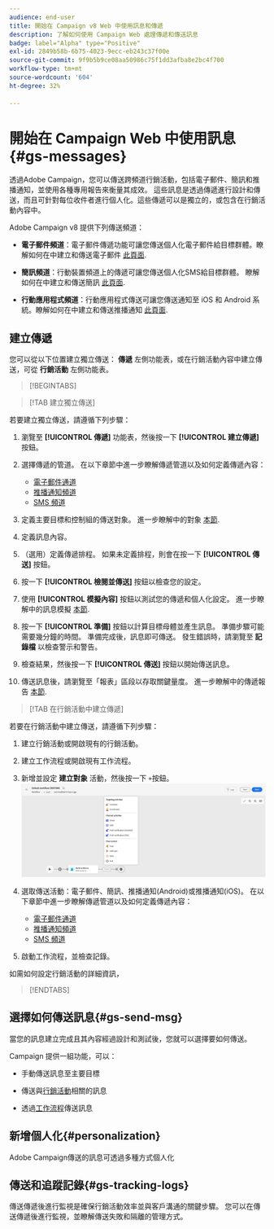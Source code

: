 ```yaml
---
audience: end-user
title: 開始在 Campaign v8 Web 中使用訊息和傳遞
description: 了解如何使用 Campaign Web 處理傳遞和傳送訊息
badge: label="Alpha" type="Positive"
exl-id: 2849b58b-6b75-4023-9ecc-eb243c37f00e
source-git-commit: 9f9b5b9ce08aa50986c75f1dd3afba8e2bc4f700
workflow-type: tm+mt
source-wordcount: '604'
ht-degree: 32%

---
```


# 開始在 Campaign Web 中使用訊息 {#gs-messages}

透過Adobe Campaign，您可以傳送跨頻道行銷活動，包括電子郵件、簡訊和推播通知，並使用各種專用報告來衡量其成效。 這些訊息是透過傳遞進行設計和傳送，而且可針對每位收件者進行個人化。這些傳遞可以是獨立的，或包含在行銷活動內容中。

Adobe Campaign v8 提供下列傳送頻道：

* **電子郵件頻道**：電子郵件傳遞功能可讓您傳送個人化電子郵件給目標群體。瞭解如何在中建立和傳送電子郵件 [此頁面](../email/create-email.md).

* **簡訊頻道**：行動裝置頻道上的傳遞可讓您傳送個人化SMS給目標群體。  瞭解如何在中建立和傳送簡訊 [此頁面](../sms/create-sms.md).

* **行動應用程式頻道**：行動應用程式傳送可讓您傳送通知至 iOS 和 Android 系統。瞭解如何在中建立和傳送推播通知 [此頁面](../push/gs-push.md).

## 建立傳遞

您可以從以下位置建立獨立傳送： **傳遞** 左側功能表，或在行銷活動內容中建立傳送，可從 **行銷活動** 左側功能表。

>[!BEGINTABS]

>[!TAB 建立獨立傳送]

若要建立獨立傳送，請遵循下列步驟：

1. 瀏覽至 **[!UICONTROL 傳遞]** 功能表，然後按一下 **[!UICONTROL 建立傳遞]** 按鈕。
1. 選擇傳遞的管道。 在以下章節中進一步瞭解傳遞管道以及如何定義傳遞內容：

   * [電子郵件通道](../email/create-email.md)
   * [推播通知頻道](../push/gs-push.md)
   * [SMS 頻道](../sms/create-sms.md)

1. 定義主要目標和控制組的傳送對象。 進一步瞭解中的對象 [本節](../audience/about-audiences.md).
1. 定義訊息內容。
1. （選用）定義傳遞排程。 如果未定義排程，則會在按一下 **[!UICONTROL 傳送]** 按鈕。
1. 按一下  **[!UICONTROL 檢閱並傳送]** 按鈕以檢查您的設定。
1. 使用  **[!UICONTROL 模擬內容]** 按鈕以測試您的傳遞和個人化設定。 進一步瞭解中的訊息模擬 [本節](../preview-test/preview-test.md).
1. 按一下  **[!UICONTROL 準備]** 按鈕以計算目標母體並產生訊息。 準備步驟可能需要幾分鐘的時間。 準備完成後，訊息即可傳送。 發生錯誤時，請瀏覽至 **記錄檔** 以檢查警示和警告。
1. 檢查結果，然後按一下  **[!UICONTROL 傳送]** 按鈕以開始傳送訊息。
1. 傳送訊息後，請瀏覽至「報表」區段以存取關鍵量度。 進一步瞭解中的傳遞報告 [本節](../reporting/reports.md).

>[!TAB 在行銷活動中建立傳遞]

若要在行銷活動中建立傳送，請遵循下列步驟：

1. 建立行銷活動或開啟現有的行銷活動。
1. 建立工作流程或開啟現有工作流程。
1. 新增並設定 **建立對象** 活動，然後按一下 `+`按鈕。
   ![](assets/add-delivery-in-wf.png)
1. 選取傳送活動：電子郵件、簡訊、推播通知(Android)或推播通知(iOS)。 在以下章節中進一步瞭解傳遞管道以及如何定義傳遞內容：

   * [電子郵件通道](../email/create-email.md)
   * [推播通知頻道](../push/gs-push.md)
   * [SMS 頻道](../sms/create-sms.md)

1. 啟動工作流程，並檢查記錄。

如需如何設定行銷活動的詳細資訊，

>[!ENDTABS]


## 選擇如何傳送訊息{#gs-send-msg}

當您的訊息建立完成且其內容經過設計和測試後，您就可以選擇要如何傳送。 

Campaign 提供一組功能，可以：

* 手動傳送訊息至主要目標

* 傳送與[行銷活動](../campaigns/gs-campaigns.md)相關的訊息

* 透過[工作流程](../workflows/channel-activities.md)傳送訊息


## 新增個人化{#personalization}

Adobe Campaign傳送的訊息可透過多種方式個人化


## 傳送和追蹤記錄{#gs-tracking-logs}

傳送傳遞後進行監視是確保行銷活動效率並與客戶溝通的關鍵步驟。 您可以在傳送傳遞後進行監視，並瞭解傳送失敗和隔離的管理方式。
